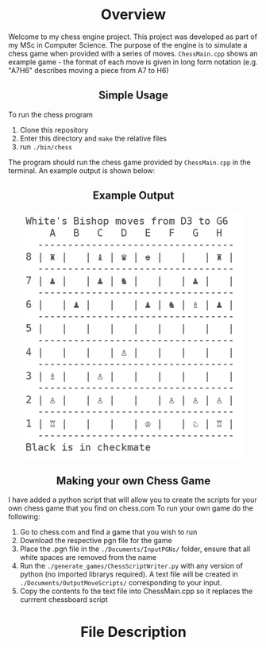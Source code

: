 # <center> **Overview** </center>
Welcome to my chess engine project. This project was developed as part of my MSc in Computer Science.
The purpose of the engine is to simulate a chess game when provided with a series of moves.
`ChessMain.cpp` shows an example game - the format of each move is given in long form notation (e.g. "A7H6" describes moving a piece from A7 to H6)

## <center> **Simple Usage** </center>

To run the chess program
1. Clone this repository
2. Enter this directory and `make` the relative files
3. run `./bin/chess`

The program should run the chess game provided by `ChessMain.cpp` in the terminal. An example output is shown below:

## <center> **Example Output** </center>
<p align="center">
  <img src="./images/Example.png" />
</p>

## <center> **Making your own Chess Game** </center>

I have added a python script that will allow you to create the scripts for your own chess game that you find on chess.com
To run your own game do the following:

1. Go to chess.com and find a game that you wish to run
2. Download the respective pgn file for the game
3. Place the .pgn file in the `./Documents/InputPGNs/` folder, ensure that all white spaces are removed from the name
4. Run the `./generate_games/ChessScriptWriter.py` with any version of python (no imported librarys required). A text file will be created in `./Documents/OutputMoveScripts/` corresponding to your input. 
5. Copy the contents fo the text file into ChessMain.cpp so it replaces the currrent chessboard script

# <center> **File Description**
